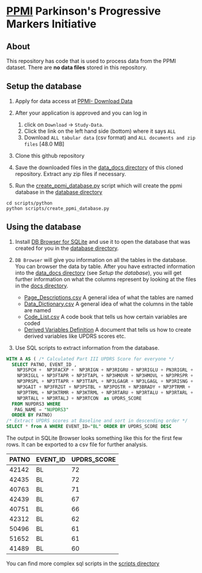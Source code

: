 # [PPMI](https://www.ppmi-info.org/) Parkinson's Progressive Markers Initiative 

## About
This repository has code that is used to process data from the PPMI dataset.
There are **no data files** stored in this repository. 

## Setup the database

1. Apply for data access at [PPMI- Download
   Data](https://www.ppmi-info.org/access-data-specimens/download-data/)

1. After your application is approved and you can log in 
    1. click on `Download` -> `Study-Data`. 
    1. Click the link on the left hand side (bottom) where it says `ALL` 
    1. Download `ALL tabular data` (csv format) and `ALL documents and zip files` [48.0 MB]

1. Clone this github repository

1. Save the downloaded files in the [data_docs directory](./data_docs/) of this cloned repository.
   Extract any zip files if necessary.

1. Run the [create\_ppmi\_database.py](./scripts/python/scripts/create_ppmi_database.py)
   script which will create the ppmi database in the [database directory](./database)
```shell
cd scripts/python
python scripts/create_ppmi_database.py 
```

## Using the database

1. Install [DB Browser for SQLite](https://sqlitebrowser.org/) and use it
   to open the database that was created for you in the [database directory](./database). 

1. `DB Browser` will give you information on all the tables in the
database. You can browser the data by table. After you have extracted information into the 
[data_docs directory](./data_docs/) (see *Setup the database*), you will get
further information on what the columns represent by looking at the files in the [docs
directory](./data_docs/).
   * [Page_Descriptions.csv](./data_docs/Page_Descriptions.csv) A general idea of what the tables are named
   * [Data_Dictionary.csv](./data_docs/Data_Dictionary.csv) A general idea of what the columns in the table are named
   * [Code_List.csv](./data_docs/Code_List.csv) A code book that tells us how certain variables are coded
   * [Derived Variables
     Definition](./data_docs/Derived_Variable_Definitions_and_Score_Calculations.csv)
A document that tells us how to create derived variables like UPDRS scores etc. 

1. Use SQL scripts to extract information from the database.

```sql
WITH A AS ( /* Calculated Part III UPDRS Score for everyone */
  SELECT PATNO, EVENT_ID , 
    NP3SPCH +  NP3FACXP +  NP3RIGN + NP3RIGRU + NP3RIGLU + PN3RIGRL + 
    NP3RIGLL + NP3FTAPR + NP3FTAPL + NP3HMOVR + NP3HMOVL + NP3PRSPR + 
    NP3PRSPL + NP3TTAPR + NP3TTAPL + NP3LGAGR + NP3LGAGL + NP3RISNG + 
    NP3GAIT + NP3FRZGT + NP3PSTBL + NP3POSTR + NP3BRADY + NP3PTRMR +
    NP3PTRML + NP3KTRMR + NP3KTRML + NP3RTARU + NP3RTALU + NP3RTARL + 
    NP3RTALL + NP3RTALJ + NP3RTCON  as UPDRS_SCORE
  FROM NUPDRS3 WHERE 
   PAG_NAME = "NUPDRS3" 
  ORDER BY PATNO)
/* Extract UPDRS scores at Baseline and sort in descending order */
SELECT * from A WHERE EVENT_ID="BL" ORDER BY UPDRS_SCORE DESC
```
The output in SQLite Browser looks something like this for the first few rows.
It can be exported to a csv file for further analysis. 

| PATNO | EVENT_ID | UPDRS_SCORE | 
|-------|----------|-------------| 
| 42142 | BL       | 72          | 
| 42435 | BL       | 72          | 
| 40763 | BL       | 71          | 
| 42439 | BL       | 67          | 
| 40751 | BL       | 66          | 
| 42312 | BL       | 62          | 
| 50496 | BL       | 61          | 
| 51652 | BL       | 61          | 
| 41489 | BL       | 60          | 

You can find more complex sql scripts in the [scripts directory](./scripts/sql/)
